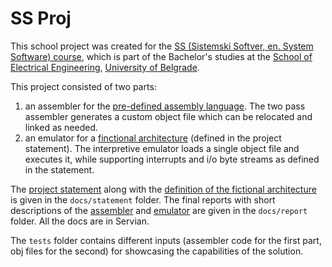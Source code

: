 # SS Proj

This school project was created for the [SS (Sistemski Softver, en. System Software) course][ss], which is part of the Bachelor's studies at the [School of Electrical Engineering][school], [University of Belgrade][uni].

This project consisted of two parts:

 1. an assembler for the [pre-defined assembly language][arch]. The two pass assembler generates a custom object file which can be relocated and linked as needed.
 2. an emulator for a [finctional architecture][arch] (defined in the project statement). The interpretive emulator loads a single object file and executes it, while supporting interrupts and i/o byte streams as defined in the statement.

 The [project statement][statement] along with the [definition of the fictional architecture][arch] is given in the `docs/statement` folder. The final reports with short descriptions of the [assembler][1_report] and [emulator][2_report] are given in the `docs/report` folder. All the docs are in Servian.

The `tests` folder contains different inputs (assembler code for the first part, obj files for the second) for showcasing the capabilities of the solution.

[ss]: http://si3ss.etf.rs/
[school]: https://www.etf.bg.ac.rs/
[uni]: https://www.bg.ac.rs/
[statement]: ./docs/statement/DZ_SP_SS_JUN17.pdf
[arch]: ./docs/statement/microRISC.pdf
[1_report]: ./docs/report/1_assembler.pdf
[2_report]: ./docs/report/2_emulator.pdf
